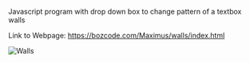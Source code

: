 Javascript program with drop down box to change pattern of a textbox walls </br>

Link to Webpage:
https://bozcode.com/Maximus/walls/index.html

![Walls](https://user-images.githubusercontent.com/47922128/69000617-04fd9400-0898-11ea-8fa7-1d529728625f.PNG)
